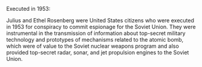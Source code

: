 Executed in 1953: 

Julius and Ethel Rosenberg were United States citizens who were executed in 1953 for conspiracy to commit espionage for the Soviet Union. They were instrumental in the transmission of information about top-secret military technology and prototypes of mechanisms related to the atomic bomb, which were of value to the Soviet nuclear weapons program and also provided top-secret radar, sonar, and jet propulsion engines to the Soviet Union.
